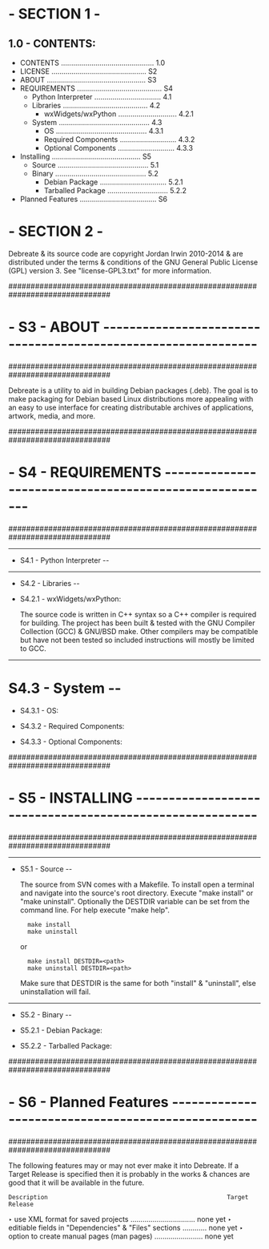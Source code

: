 
# - SECTION 1 -

## 1.0 - CONTENTS:
* CONTENTS .............................................. 1.0
* LICENSE ............................................... S2
* ABOUT ................................................. S3
* REQUIREMENTS .......................................... S4
    + Python Interpreter ................................. 4.1
    + Libraries .......................................... 4.2
        + wxWidgets/wxPython ............................. 4.2.1
    + System ............................................. 4.3
        + OS ............................................. 4.3.1
        + Required Components ............................ 4.3.2
        + Optional Components ............................ 4.3.3
* Installing ............................................ S5
    + Source ............................................. 5.1
    + Binary ............................................. 5.2
        + Debian Package ................................. 5.2.1
        + Tarballed Package .............................. 5.2.2
* Planned Features ...................................... S6
  
  
# - SECTION 2 -
  
  Debreate & its source code are copyright Jordan Irwin 2010-2014 & are
  distributed under the terms & conditions of the GNU General Public
  License (GPL) version 3. See "license-GPL3.txt" for more information.
  
  
###############################################################################
# - S3 - ABOUT -------------------------------------------------------------- #
###############################################################################
  
  Debreate is a utility to aid in building Debian packages (.deb). The goal is
  to make packaging for Debian based Linux distributions more appealing with an
  easy to use interface for creating distributable archives of applications,
  artwork, media, and more.
  
  
###############################################################################
# - S4 - REQUIREMENTS ------------------------------------------------------- #
###############################################################################
  
_______________________________________________________________________________
- S4.1 - Python Interpreter --
  

_______________________________________________________________________________
- S4.2 - Libraries --
  
- S4.2.1 - wxWidgets/wxPython:
  
  The source code is written in C++ syntax so a C++ compiler is required for
  building. The project has been built & tested with the GNU Compiler
  Collection (GCC) & GNU/BSD make. Other compilers may be compatible but have
  not been tested so included instructions will mostly be limited to GCC.
  
  
_______________________________________________________________________________
# S4.3 - System --
  
- S4.3.1 - OS:
  
  
- S4.3.2 - Required Components:
  
  
- S4.3.3 - Optional Components:
  
  
  
###############################################################################
# - S5 - INSTALLING --------------------------------------------------------- #
###############################################################################
  
_______________________________________________________________________________
- S5.1 - Source --
  
  The source from SVN comes with a Makefile. To install open a terminal and
  navigate into the source's root directory. Execute "make install" or "make
  uninstall". Optionally the DESTDIR variable can be set from the command line.
  For help execute "make help".
  
  		make install
  		make uninstall
  
  or
  
  		make install DESTDIR=<path>
  		make uninstall DESTDIR=<path>
  
  Make sure that DESTDIR is the same for both "install" & "uninstall", else
  uninstallation will fail.
  
_______________________________________________________________________________
- S5.2 - Binary --
  
- S5.2.1 - Debian Package:
  
  
- S5.2.2 - Tarballed Package:
  
  
###############################################################################
# - S6 - Planned Features --------------------------------------------------- #
###############################################################################
  
  The following features may or may not ever make it into Debreate. If a Target
  Release is specified then it is probably in the works & chances are good that
  it will be available in the future.
  
    Description                                                  Target Release
  ‣ use XML format for saved projects ................................ none yet
  ‣ editiable fields in "Dependencies" & "Files" sections ............ none yet
  ‣ option to create manual pages (man pages) ........................ none yet
  